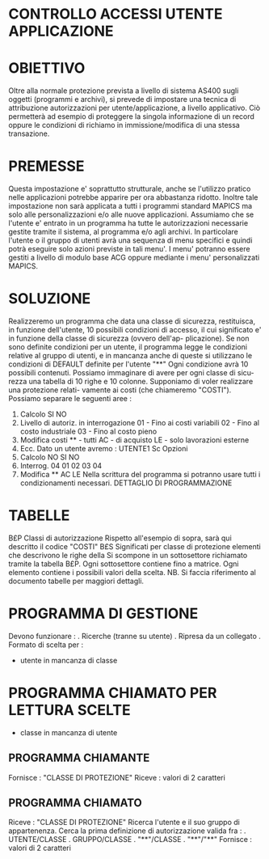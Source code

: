 # CONTROLLO ACCESSI UTENTE APPLICAZIONE
# OBIETTIVO
Oltre alla normale protezione prevista a livello di sistema AS400 sugli oggetti (programmi e archivi), si prevede di
impostare una tecnica di attribuzione autorizzazioni per utente/applicazione, a livello applicativo. Ciò permetterà ad
esempio di proteggere la singola informazione di un record oppure le condizioni di richiamo in immissione/modifica di
una stessa transazione.
# PREMESSE
Questa impostazione e' soprattutto strutturale, anche se l'utilizzo pratico nelle applicazioni potrebbe apparire per
ora abbastanza ridotto. Inoltre tale impostazione non sarà applicata a tutti i programmi standard MAPICS ma solo alle
personalizzazioni e/o alle nuove applicazioni.
Assumiamo che se l'utente e' entrato in un programma ha tutte le autorizzazioni necessarie gestite tramite il sistema,
al programma e/o agli archivi. In particolare l'utente o il gruppo di utenti avrà una sequenza di menu specifici e
quindi potrà eseguire solo azioni previste in tali menu'. I menu' potranno essere gestiti a livello di modulo base ACG
oppure mediante i menu' personalizzati MAPICS.
# SOLUZIONE
Realizzeremo un programma che data una classe di sicurezza, restituisca, in funzione dell'utente, 10 possibili
condizioni di accesso, il cui significato e' in funzione della classe di sicurezza (ovvero dell'ap- plicazione). Se
non sono definite condizioni per un utente, il programma legge le condizioni relative al gruppo di utenti, e in
mancanza anche di queste si utilizzano le condizioni di DEFAULT definite per l'utente "\*\*"
Ogni condizione avrà 10 possibili contenuti.
Possiamo immaginare di avere per ogni classe di sicu- rezza una tabella di 10 righe e 10 colonne.
Supponiamo di voler realizzare una protezione relati- vamente ai costi (che chiameremo "COSTI"). Possiamo separare le
seguenti aree : 
1.   Calcolo
SI
NO
2.   Livello di autoriz. in interrogazione 01 - Fino ai costi variabili
02 - Fino al costo industriale 03 - Fino al costo pieno
3.   Modifica costi
\*\* - tutti
AC - di acquisto
LE - solo lavorazioni esterne
4.   Ecc.
Dato un utente avremo : 
UTENTE1       Sc    Opzioni
1. Calcolo    NO    SI NO
2. Interrog.  04    01 02 03 04
3. Modifica         \*\* AC LE
Nella scrittura del programma si potranno usare tutti i condizionamenti necessari. DETTAGLIO DI
PROGRAMMAZIONE
# TABELLE
B£P  Classi di autorizzazione
Rispetto all'esempio di sopra, sarà qui descritto il codice "COSTI"
B£S  Significati per classe di protezione
elementi che descrivono le righe della
Si scompone in un sottosettore richiamato tramite la tabella B£P. Ogni sottosettore contiene fino a
matrice. Ogni elemento contiene i possibili valori della scelta.
NB.  Si faccia riferimento al documento tabelle per maggiori dettagli.
# PROGRAMMA DI GESTIONE
Devono funzionare : 
.    Ricerche (tranne su utente)
.    Ripresa da un collegato
.    Formato di scelta per : 
- utente in mancanza di classe
# PROGRAMMA CHIAMATO PER LETTURA SCELTE
- classe in mancanza di utente
## PROGRAMMA CHIAMANTE
Fornisce : 
"CLASSE DI PROTEZIONE"
Riceve : 
valori di 2 caratteri
## PROGRAMMA CHIAMATO
Riceve : 
"CLASSE DI PROTEZIONE"
Ricerca l'utente e il suo gruppo di appartenenza.
Cerca la prima definizione di autorizzazione valida fra : 
.    UTENTE/CLASSE
.    GRUPPO/CLASSE
.    "\*\*"/CLASSE
.    "\*\*"/"\*\*"
Fornisce : 
valori di 2 caratteri
